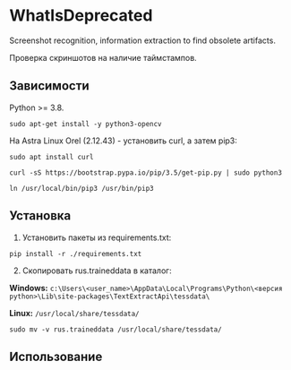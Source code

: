 # WhatIsDeprecated
Screenshot recognition, information extraction to find obsolete artifacts.

Проверка скриншотов на наличие таймстампов.

## Зависимости

Python >= 3.8.

```sudo apt-get install -y python3-opencv```

На Astra Linux Orel (2.12.43)  - установить curl, а затем pip3:

`sudo apt install curl`

`curl -sS https://bootstrap.pypa.io/pip/3.5/get-pip.py | sudo python3`

`ln /usr/local/bin/pip3 /usr/bin/pip3`


## Установка 
1. Установить пакеты из requirements.txt:

`pip install -r ./requirements.txt`

2. Скопировать rus.traineddata в каталог:

**Windows:** `c:\Users\<user_name>\AppData\Local\Programs\Python\<версия python>\Lib\site-packages\TextExtractApi\tessdata\` 

**Linux:** `/usr/local/share/tessdata/`

`sudo mv -v rus.traineddata /usr/local/share/tessdata/`

## Использование

